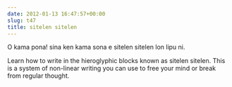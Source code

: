 ```yaml
---
date: 2012-01-13 16:47:57+00:00
slug: t47
title: sitelen sitelen
---
```


O kama pona! sina ken kama sona e sitelen sitelen lon lipu ni.

Learn how to write in the hieroglyphic blocks known as sitelen sitelen.  This is a system of non-linear writing you can use to free your mind or break from regular thought.



